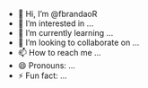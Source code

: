 - 👋 Hi, I’m @fbrandaoR
- 👀 I’m interested in ...
- 🌱 I’m currently learning ...
- 💞️ I’m looking to collaborate on ...
- 📫 How to reach me ...
- 😄 Pronouns: ...
- ⚡ Fun fact: ...

<!---
fbrandaoR/fbrandaoR is a ✨ special ✨ repository because its `README.md` (this file) appears on your GitHub profile.
You can click the Preview link to take a look at your changes.
--->
